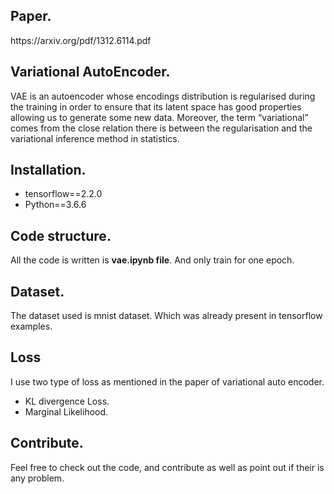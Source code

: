<h2>Paper.</h2>
 https://arxiv.org/pdf/1312.6114.pdf

<h2> Variational AutoEncoder. </h2>
VAE is an autoencoder whose encodings distribution is regularised during the training in order to ensure that its latent space has good properties allowing us to generate some new data. Moreover, the term “variational” comes from the close relation there is between the regularisation and the variational inference method in statistics.
<h2> Installation.</h2>
 <ul>
  <li> tensorflow==2.2.0 </li>
  <li> Python==3.6.6 </li> 
  </ul>
<h2> Code structure. </h2>
All the code is written is <b>vae.ipynb file</b>. And only train for one epoch.
<h2> Dataset. </h2>
The dataset used is mnist dataset. Which was already present in tensorflow examples.
<h2> Loss </h2> 
I use two type of loss as mentioned in the paper of variational auto encoder. 
 <ul>
 <li> KL divergence Loss. </li>
 <li> Marginal Likelihood. </li>
 </ul>
 <h2>Contribute. </h2>
 Feel free to check out the code, and contribute as well as point out if their is any problem.
 
